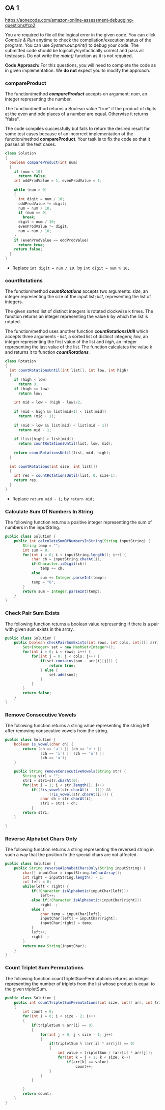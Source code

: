 ## OA 1

https://aonecode.com/amazon-online-assessment-debugging-questions#cp2

You are required to fiix all the logical error in the given code. You can click *Compile & Run* anytime to check the compilation/execution status of the program. You can use *System.out.print()* to debug your code. The submitted code should be logically/syntactically correct and pass all testcases. Do not write the *main()* function as it is not required.

**Code Approach:** For this questions, you will need to complete the code as in given implementation. We **do not** expect you to modify the approach.



### compareProduct

The function/method ***compareProduct*** accepts on argument: *num*, an integer representing the number.

The function/method returns a Boolean value "true" if the product of digits at the even and odd places of a number are equal. Otherwise it returns "false".

The code compiles successfully but fails to return the desired result for some test cases because of an incorrect implementation of the function/method **compareProduct**. Your task is to fix the code so that it passes all the test cases.



```java
class Solution
{
  boolean compareProduct(int num)
  {
    if (num < 10)
      return false; 
    int oddProdValue = 1, evenProdValue = 1;
    
    while (num > 0)
    {
      int digit = num / 10;
      oddProdValue *= digit;
      num = num / 10;
      if (num == 0)
        break;
      digit = num / 10;
      evenProdValue *= digit;
      num = num / 10;
    }
    if (evenProdValue == oddProdValue)
      return true;
    return false;
  }
}
```



- Replace `int digit = num / 10;` by `int digit = num % 10;` 



### countRotations

The function/method ***countRotations*** accepts two arguments: *size*, an integer representing the size of the input list; *list*, representing the list of integers.

The given sorted list of distinct integers is rotated clockwise k times. The function returns an integer representing the value k by which the list is rotated.

The function/method uses another function ***countRotationsUtill*** which accepts three arguments - *list*, a sorted list of distinct integers; *low*, an integer representing the first value of the list and *high*, an integer representing the last value of the list. The function calculates the value k and returns it to function ***countRotations***.

```java
class Rotation
{
  int countRotationsUntil(int list[], int low, int high)
  {
    if (high < low)
      return 0;
    if (high == low)
      return low;
    
    int mid = low + (high - low)/2;
    
    if (mid < high && list[mid+1] < list[mid])
      return (mid + 1);
    
    if (mid > low && list[mid] < list[mid - 1])
      return mid - 1;
    
    if (list[high] > list[mid])
      return countRotationsUntil(list, low, mid);
    
    return countRotationsUntil(list, mid, high);
  }
  
  int countRotations(int size, int list[])
  {
    int res = countRotationsUntil(list, 0, size-1);
    return res;
  }
}
```

- Replace `return mid - 1;` by `return mid;` 



### Calculate Sum Of Numbers In String

The following function returns a positive integer representing the sum of numbers in the inputString.

```java
public class Solution {
    public int calculateSumOfNumbersInString(String inputString) {
        String temp = "";
        int sum = 0;
        for(int i = 0; i < inputString.length(); i++) {
            char ch = inputString.charAt(i);
            if(Character.isDigit(ch))
                temp += ch;
            else
                sum += Integer.parseInt(temp);
            temp = "0";
        }
        return sum + Integer.parseInt(temp);
    }
}
```



### Check Pair Sum Exists

The following function returns a boolean value representing if there is a pair with given sum exists in the array.

```java
public class Solution {
    public boolean checkPairSumExists(int rows, int cols, int[][] arr, int sum) {
        Set<Integer> set = new HashSet<Integer>();
        for(int i = 0; i < rows; i++) {
            for(int j = 0; j < cols; j++) {
                if(set.contains(sum - arr[i][j])) {
                    return true;
                } else {
                    set.add(sum);
                }
            }
        }
        return false;
    }
}
```



### Remove Consecutive Vowels

The following function returns a string value representing the string left after removing consecutive vowels from the string.

```java
public class Solution {
    boolean is_vowel(char ch) {
        return (ch == 'a') || (ch == 'e') ||
                (ch == 'i') || (ch == 'o') ||
                (ch == 'u');
    }

    public String removeConsecutiveVowels(String str) {
        String str1 = "";
        str1 = str1+str.charAt(0);
        for(int i = 1; i < str.length(); i++)
            if((!is_vowel(str.charAt(i - 1))) &&
                    (!is_vowel(str.charAt(i)))) {
                char ch = str.charAt(i);
                str1 = str1 + ch;
            }
        return str1;
    }

}
```



### Reverse Alphabet Chars Only

The following function returns a string representing the reversed string in such a way that the position fo the special chars are not affected. 

```java
public class Solution {
    public String reverseAlphabetCharsOnly(String inputString) {
        char[] inputChar = inputString.toCharArray();
        int right = inputString.length() - 1;
        int left = 0;
        while(left < right) {
            if(!Character.isAlphabetic(inputChar[left]))
                left++;
            else if(!Character.isAlphabetic(inputChar[right]))
                right--;
            else {
                char temp = inputChar[left];
                inputChar[left] = inputChar[right];
                inputChar[right] = temp;
            }
            left++;
            right--;
        }
        return new String(inputChar);
    }
}
```



### Count Triplet Sum Permutations

The following function countTripletSumPermutations returns an integer representing the number of triplets from the list whose product is equal to the given tripletSum. 

```java
public class Solution {
    public int countTripletSumPermutations(int size, int[] arr, int tripletSum)
    {
        int count = 0;
        for(int i = 0; i < size - 2; i++)
        {
            if(tripletSum % arr[i] == 0)
            {
                for(int j = 0; j < size - 1; j++)
                {
                    if(tripletSum % (arr[i] * arr[j]) == 0)
                    {
                        int value = tripletSum / (arr[i] * arr[j]);
                        for(int k = j + 1; k < size; k++)
                            if(arr[k] == value)
                                count++;
                    }
                }
            }

        }
        return count;
    }
}
```

